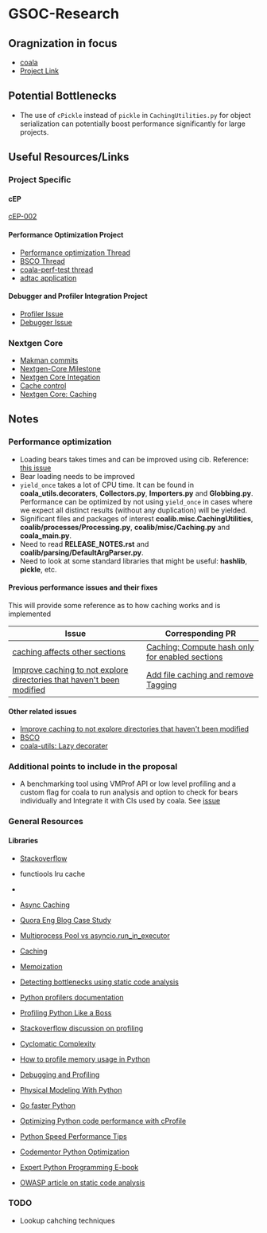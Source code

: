 # GSOC-Research

## Oragnization in focus
- [coala](https://github.com/coala/coala)
- [Project Link](https://projects.coala.io/#/projects?project=optimize_caching&lang=en)

## Potential Bottlenecks
- The use of `cPickle` instead of `pickle` in `CachingUtilities.py` for object serialization can potentially boost performance significantly for large projects.

## Useful Resources/Links

### Project Specific
#### cEP
[cEP-002](https://github.com/coala/cEPs/blob/master/cEP-0002.md)

#### Performance Optimization Project
- [Performance optimization Thread](https://github.com/coala/coala/issues/2912)
- [BSCO Thread](https://github.com/coala/coala/issues/3788)
- [coala-perf-test thread](https://github.com/coala/coala/issues/3914)
- [adtac application](https://github.com/coala/teams/issues/3)

#### Debugger and Profiler Integration Project
- [Profiler Issue](https://github.com/coala/coala/issues/565)
- [Debugger Issue](https://github.com/coala/coala/issues/1101)

### Nextgen Core
- [Makman commits](https://github.com/coala/coala/commits/master?author=Makman2)
- [Nextgen-Core Milestone](https://github.com/coala/coala/milestone/18)
- [Nextgen Core Integation](https://github.com/coala/coala/issues/4348)
- [Cache control](https://github.com/coala/coala/issues/5136)
- [Nextgen Core: Caching](https://github.com/coala/coala/issues/4350)


## Notes
### Performance optimization
- Loading bears takes times and can be improved using cib. Reference: [this issue](https://github.com/coala/coala/issues/2912#issuecomment-261551204)
- Bear loading needs to be improved
- `yield_once` takes a lot of CPU time. It can be found in **coala_utils.decoraters**, **Collectors.py**, **Importers.py** and **Globbing.py**. Performance can be optimized by not using `yield_once` in cases where we expect all distinct results (without any duplication) will be yielded.
- Significant files and packages of interest **coalib.misc.CachingUtilities**, **coalib/processes/Processing.py**, **coalib/misc/Caching.py**  and **coala_main.py**.
- Need to read **RELEASE_NOTES.rst** and **coalib/parsing/DefaultArgParser.py**.
- Need to look at some standard libraries that might be useful: **hashlib**, **pickle**, etc.

#### Previous performance issues and their fixes
This will provide some reference as to how caching works and is implemented

| Issue | Corresponding PR |
|-------|---------------|
| [caching affects other sections](https://github.com/coala/coala/issues/2708) | [Caching: Compute hash only for enabled sections](https://github.com/coala/coala/pull/2712) |
| [Improve caching to not explore directories that haven't been modified](https://github.com/coala/coala/issues/2541) | [Add file caching and remove Tagging](https://github.com/coala/coala/pull/2016) |

#### Other related issues
- [Improve caching to not explore directories that haven't been modified](https://github.com/coala/coala/issues/2541)
- [BSCO](https://github.com/coala/coala/issues/3788)
- [coala-utils: Lazy decorater](https://gitlab.com/coala/coala-utils/issues/3)

### Additional points to include in the proposal
- A benchmarking tool using VMProf API or low level profiling and a custom flag for coala to run analysis and option to check for bears individually and Integrate it with CIs used by coala. See [issue](https://github.com/coala/coala/issues/3914)

### General Resources
#### Libraries
- [Stackoverflow](https://stackoverflow.com/questions/34116942/how-to-cache-asyncio-coroutines#34123396)
- functiools lru cache
-

- [Async Caching](https://alastaircrabtree.com/cache-the-result-of-an-async-method-using-lazycache/)
- [Quora Eng Blog Case Study](https://engineering.quora.com/Asynchronous-Programming-in-Python)
- [Multiprocess Pool vs asyncio.run_in_executor](https://stackoverflow.com/questions/45618893/multiprocess-pool-vs-asyncio-run-in-executor#45640104)
- [Caching](https://www.wikiwand.com/en/Cache_(computing))
- [Memoization](https://www.wikiwand.com/en/Memoization)
- [Detecting bottlenecks using static code analysis](https://dzone.com/articles/detecting-performance-bottlenecks)
- [Python profilers documentation](https://docs.python.org/2/library/profile.html)
- [Profiling Python Like a Boss](https://zapier.com/engineering/profiling-python-boss/)
- [Stackoverflow discussion on profiling](https://stackoverflow.com/questions/582336/how-can-you-profile-a-script)
- [Cyclomatic Complexity](https://www.wikiwand.com/en/Cyclomatic_complexity)
- [How to profile memory usage in Python ](https://www.pluralsight.com/blog/tutorials/how-to-profile-memory-usage-in-python)
- [Debugging and Profiling](https://docs.python.org/3/library/debug.html)
- [Physical Modeling With Python ](https://physicalmodelingwithpython.blogspot.in/2015/09/speeding-up-python-part-1-profiling.html)
- [Go faster Python](https://alimanfoo.github.io/2017/01/23/go-faster-python.html)
- [Optimizing Python code performance with cProfile](https://blog.alookanalytics.com/2017/03/21/python-profiling-basics/)
- [Python Speed Performance Tips](https://wiki.python.org/moin/PythonSpeed/PerformanceTips)
- [Codementor Python Optimization](https://www.codementor.io/python/tutorial/stack-overflow-martijn-pieters-python-optimization)
- [Expert Python Programming E-book](https://www.packtpub.com/mapt/book/application_development/9781785886850)
- [OWASP article on static code analysis](https://www.owasp.org/index.php/Static_Code_Analysis)

### TODO
- Lookup cahching techniques

